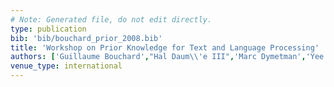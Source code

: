 ```yaml
---
# Note: Generated file, do not edit directly.
type: publication
bib: 'bib/bouchard_prior_2008.bib'
title: 'Workshop on Prior Knowledge for Text and Language Processing'
authors: ['Guillaume Bouchard',"Hal Daum\\'e III",'Marc Dymetman','Yee Whye Teh']
venue_type: international
---
```

